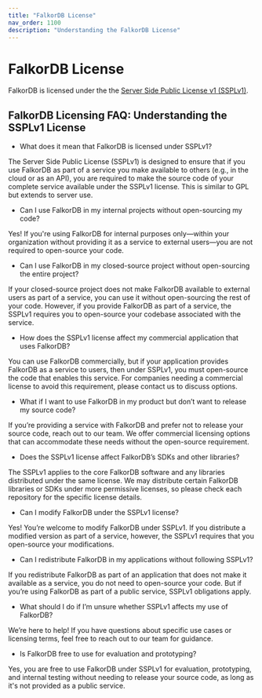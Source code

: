 ```yaml
---
title: "FalkorDB License"
nav_order: 1100
description: "Understanding the FalkorDB License"
---
```


# FalkorDB License

FalkorDB is licensed under the the [Server Side Public License v1 (SSPLv1)](https://github.com/FalkorDB/FalkorDB/blob/master/LICENSE.txt).

## FalkorDB Licensing FAQ: Understanding the SSPLv1 License

- What does it mean that FalkorDB is licensed under SSPLv1?

The Server Side Public License (SSPLv1) is designed to ensure that if you use FalkorDB as part of a service you make available to others (e.g., in the cloud or as an API), you are required to make the source code of your complete service available under the SSPLv1 license. This is similar to GPL but extends to server use.

- Can I use FalkorDB in my internal projects without open-sourcing my code?

Yes! If you're using FalkorDB for internal purposes only—within your organization without providing it as a service to external users—you are not required to open-source your code.

- Can I use FalkorDB in my closed-source project without open-sourcing the entire project?

If your closed-source project does not make FalkorDB available to external users as part of a service, you can use it without open-sourcing the rest of your code. However, if you provide FalkorDB as part of a service, the SSPLv1 requires you to open-source your codebase associated with the service.

- How does the SSPLv1 license affect my commercial application that uses FalkorDB?

You can use FalkorDB commercially, but if your application provides FalkorDB as a service to users, then under SSPLv1, you must open-source the code that enables this service. For companies needing a commercial license to avoid this requirement, please contact us to discuss options.

- What if I want to use FalkorDB in my product but don’t want to release my source code?

If you’re providing a service with FalkorDB and prefer not to release your source code, reach out to our team. We offer commercial licensing options that can accommodate these needs without the open-source requirement.

- Does the SSPLv1 license affect FalkorDB’s SDKs and other libraries?

The SSPLv1 applies to the core FalkorDB software and any libraries distributed under the same license. We may distribute certain FalkorDB libraries or SDKs under more permissive licenses, so please check each repository for the specific license details.

- Can I modify FalkorDB under the SSPLv1 license?

Yes! You’re welcome to modify FalkorDB under SSPLv1. If you distribute a modified version as part of a service, however, the SSPLv1 requires that you open-source your modifications.

- Can I redistribute FalkorDB in my applications without following SSPLv1?

If you redistribute FalkorDB as part of an application that does not make it available as a service, you do not need to open-source your code. But if you’re using FalkorDB as part of a public service, SSPLv1 obligations apply.

- What should I do if I’m unsure whether SSPLv1 affects my use of FalkorDB?

We’re here to help! If you have questions about specific use cases or licensing terms, feel free to reach out to our team for guidance.

- Is FalkorDB free to use for evaluation and prototyping?

Yes, you are free to use FalkorDB under SSPLv1 for evaluation, prototyping, and internal testing without needing to release your source code, as long as it's not provided as a public service.
